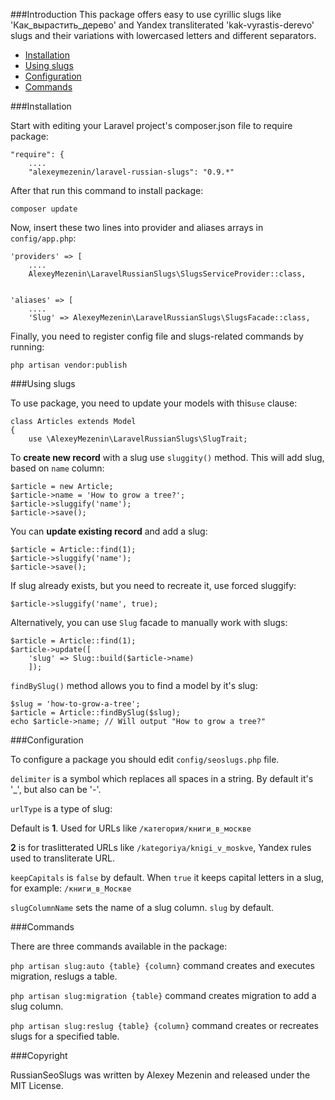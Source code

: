 
###Introduction
This package offers easy to use cyrillic slugs like 'Как\_вырастить\_дерево' and Yandex transliterated 'kak-vyrastis-derevo' slugs and their variations with lowercased letters and different separators.

* [Installation](#Installation)
* [Using slugs](#Using-slugs)
* [Configuration](#Configuration)
* [Commands](#Commands)


<a name="Installation"></a>
###Installation

Start with editing your Laravel project's composer.json file to require package:

```
"require": {
    ....
    "alexeymezenin/laravel-russian-slugs": "0.9.*"
```

After that run this command to install package:

```
composer update
```

Now, insert these two lines into provider and aliases arrays in `config/app.php`:

```
'providers' => [
    ....
    AlexeyMezenin\LaravelRussianSlugs\SlugsServiceProvider::class,
    

'aliases' => [
    ....
    'Slug' => AlexeyMezenin\LaravelRussianSlugs\SlugsFacade::class,
```

Finally, you need to register config file and slugs-related commands by running:
```
php artisan vendor:publish
```


<a name="Using-slugs"></a>
###Using slugs

To use package, you need to update your models with this`use` clause:

```
class Articles extends Model
{
    use \AlexeyMezenin\LaravelRussianSlugs\SlugTrait;
```

To **create new record** with a slug use `sluggity()` method. This will add slug, based on `name` column:

```
$article = new Article;
$article->name = 'How to grow a tree?';
$article->sluggify('name');
$article->save();
```

You can **update existing record** and add a slug:
```
$article = Article::find(1);
$article->sluggify('name');
$article->save();
```

If slug already exists, but you need to recreate it, use forced sluggify:

```
$article->sluggify('name', true);
```

Alternatively, you can use `Slug` facade to manually work with slugs:
```
$article = Article::find(1);
$article->update([
    'slug' => Slug::build($article->name)
    ]);
```

`findBySlug()` method allows you to find a model by it's slug:
```
$slug = 'how-to-grow-a-tree';
$article = Article::findBySlug($slug);
echo $article->name; // Will output "How to grow a tree?"
```


<a name="Configuration"></a>
###Configuration

To configure a package you should edit `config/seoslugs.php` file.

`delimiter` is a symbol which replaces all spaces in a string. By default it's '_', but also can be '-'.

`urlType` is a type of slug:

Default is **1**. Used for URLs like `/категория/книги_в_москве`

**2** is for traslitterated URLs like `/kategoriya/knigi_v_moskve`, Yandex rules used to transliterate URL.

`keepCapitals` is `false` by default. When `true` it keeps capital letters in a slug, for example: `/книги_в_Москве`

`slugColumnName` sets the name of a slug column. `slug` by default.

<a name="Commands"></a>
###Commands

There are three commands available in the package:

`php artisan slug:auto {table} {column}` command creates and executes migration, reslugs a table.

`php artisan slug:migration {table}` command creates migration to add a slug column.

`php artisan slug:reslug {table} {column}` command creates or recreates slugs for a specified table.

###Copyright

RussianSeoSlugs was written by Alexey Mezenin and released under the MIT License.
